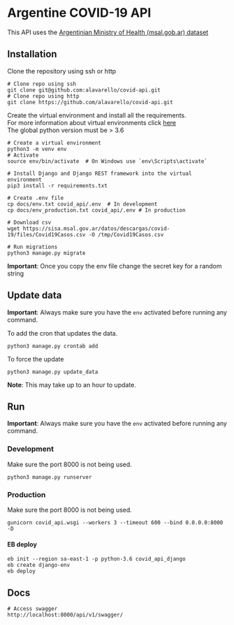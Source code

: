 # Argentine COVID-19 API

This API uses the [Argentinian Ministry of Health (msal.gob.ar) dataset](http://datos.salud.gob.ar/dataset/covid-19-casos-registrados-en-la-republica-argentina)

## Installation

Clone the repository using ssh or http

```shell script
# Clone repo using ssh
git clone git@github.com:alavarello/covid-api.git
# Clone repo using http
git clone https://github.com/alavarello/covid-api.git
``` 

Create the virtual environment and install all the requirements.\
For more information about virtual environments click [here](https://docs.python.org/3/library/venv.html#module-venv) \
The global python version must be > 3.6

```shell script
# Create a virtual environment
python3 -m venv env
# Activate
source env/bin/activate  # On Windows use `env\Scripts\activate`

# Install Django and Django REST framework into the virtual environment
pip3 install -r requirements.txt

# Create .env file
cp docs/env.txt covid_api/.env  # In development
cp docs/env_production.txt covid_api/.env # In production

# Download csv
wget https://sisa.msal.gov.ar/datos/descargas/covid-19/files/Covid19Casos.csv -O /tmp/Covid19Casos.csv

# Run migrations
python3 manage.py migrate
```

**Important**: Once you copy the env file change the secret key for a random string 

## Update data

**Important**: Always make sure you have the `env` activated before running any command.

To add the cron that updates the data.
```shell script
python3 manage.py crontab add
```

To force the update
```shell script
python3 manage.py update_data
```

**Note**: This may take up to an hour to update.
 
## Run

**Important**: Always make sure you have the `env` activated before running any command.

### Development
Make sure the port 8000 is not being used.
```shell script
python3 manage.py runserver
```

### Production
Make sure the port 8000 is not being used.
```shell script
gunicorn covid_api.wsgi --workers 3 --timeout 600 --bind 0.0.0.0:8000 -D
```
#### EB deploy
```
eb init --region sa-east-1 -p python-3.6 covid_api_django
eb create django-env
eb deploy
```

## Docs
```shell script
# Access swagger
http://localhost:8000/api/v1/swagger/
```
